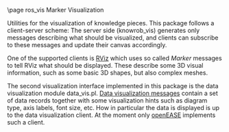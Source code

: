 \page ros_vis Marker Visualization

Utilities for the visualization of knowledge pieces.
This package follows a client-server scheme:
The server side (knowrob_vis) generates only messages describing what
should be visualized, and clients can subscribe to these messages
and update their canvas accordingly.

One of the supported clients is [RViz](http://wiki.ros.org/rviz)
which uses so called *Marker* messages to tell RViz what should
be displayed.
These describe some 3D visual information, such as some
basic 3D shapes, but also complex meshes.

The second visualization interface implemented in this package is the data visualization
module data_vis.pl.
[Data visualization messages](https://raw.githubusercontent.com/code-iai/iai_common_msgs/master/data_vis_msgs/msg/DataVis.msg) contain
a set of data records together with some visualization hints such
as diagram type, axis labels, font size, etc.
How in particular the data is displayed is up to the data visualization
client.
At the moment only [openEASE](http://www.open-ease.org/) implements such a client.
